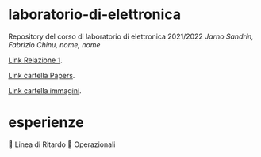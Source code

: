 # laboratorio-di-elettronica
Repository del corso di laboratorio di elettronica 2021/2022
*Jarno Sandrin, Fabrizio Chinu, nome, nome*

 [Link Relazione 1](https://docs.google.com/document/d/1uCZw5_m_oM5hC9WFaPx_IHqI_mdPJ57idHaz5651o_U/edit?usp=sharing).
 
 [Link cartella Papers](https://drive.google.com/drive/folders/1-6_dya6fJyTzA0Ef4PeTfqoZy-eUgrJy?usp=sharing).
 
[Link cartella immagini](https://drive.google.com/drive/folders/1-aJtzV9xPFhFakpdX0p3cY-f668Xl1HV).

# esperienze
🔳 Linea di Ritardo
🔳 Operazionali



